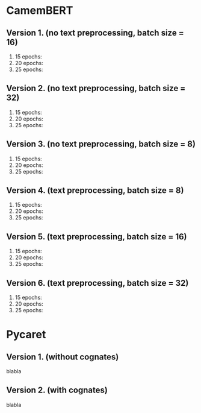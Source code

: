 # CamemBERT

## Version 1. (no text preprocessing, batch size = 16)

1. 15 epochs:
2. 20 epochs:
3. 25 epochs:

## Version 2. (no text preprocessing, batch size = 32)

1. 15 epochs:
2. 20 epochs:
3. 25 epochs:

## Version 3. (no text preprocessing, batch size = 8)

1. 15 epochs:
2. 20 epochs:
3. 25 epochs:

## Version 4. (text preprocessing, batch size = 8)

1. 15 epochs:
2. 20 epochs:
3. 25 epochs:

## Version 5. (text preprocessing, batch size = 16)

1. 15 epochs:
2. 20 epochs:
3. 25 epochs:

## Version 6. (text preprocessing, batch size = 32)

1. 15 epochs:
2. 20 epochs:
3. 25 epochs:

# Pycaret

## Version 1. (without cognates)

blabla

## Version 2. (with cognates)

blabla
